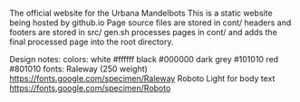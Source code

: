 The official website for the Urbana Mandelbots
This is a static website being hosted by github.io
Page source files are stored in cont/
headers and footers are stored in src/
gen.sh processes pages in cont/ and adds the final processed page into the
root directory.

Design notes:
colors:
white #ffffff
black #000000
dark grey #101010
red #801010
fonts:
	Raleway (250 weight)
	https://fonts.google.com/specimen/Raleway
	Roboto Light for body text
	https://fonts.google.com/specimen/Roboto
